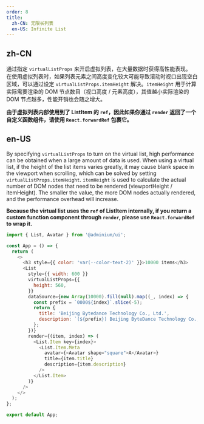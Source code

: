 ```yaml
---
order: 8
title:
  zh-CN: 无限长列表
  en-US: Infinite List
---
```


## zh-CN

通过指定 `virtualListProps` 来开启虚拟列表，在大量数据时获得高性能表现。
在使用虚拟列表时，如果列表元素之间高度变化较大可能导致滚动时视口出现空白区域，可以通过设定 `virtualListProps.itemHeight` 解决。`itemHeight` 用于计算实际需要渲染的 DOM 节点数目（视口高度 / 元素高度），其值越小实际渲染的 DOM 节点越多，性能开销也会随之增大。

**由于虚拟列表内部使用到了 ListItem 的 `ref`，因此如果你通过 `render` 返回了一个自定义函数组件，请使用 `React.forwardRef` 包裹它。**

## en-US

By specifying `virtualListProps` to turn on the virtual list, high performance can be obtained when a large amount of data is used.
When using a virtual list, if the height of the list items varies greatly, it may cause blank space in the viewport when scrolling, which can be solved by setting `virtualListProps.itemHeight`. `itemHeight` is used to calculate the actual number of DOM nodes that need to be rendered (viewportHeight / itemHeight). The smaller the value, the more DOM nodes actually rendered, and the performance overhead will increase.

**Because the virtual list uses the `ref` of ListItem internally, if you return a custom function component through `render`, please use `React.forwardRef` to wrap it.**

```js
import { List, Avatar } from '@adminium/ui';

const App = () => {
  return (
    <>
      <h3 style={{ color: 'var(--color-text-2)' }}>10000 items</h3>
      <List
        style={{ width: 600 }}
        virtualListProps={{
          height: 560,
        }}
        dataSource={new Array(10000).fill(null).map((_, index) => {
          const prefix = `0000${index}`.slice(-5);
          return {
            title: 'Beijing Bytedance Technology Co., Ltd.',
            description: `(${prefix}) Beijing ByteDance Technology Co., Ltd. is an enterprise located in China.`,
          };
        })}
        render={(item, index) => (
          <List.Item key={index}>
            <List.Item.Meta
              avatar={<Avatar shape="square">A</Avatar>}
              title={item.title}
              description={item.description}
            />
          </List.Item>
        )}
      />
    </>
  );
};

export default App;
```
